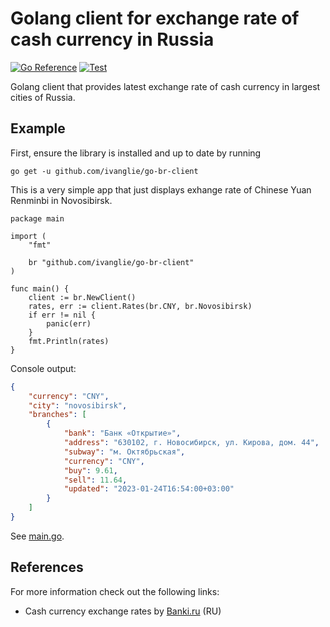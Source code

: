 # Golang client for exchange rate of cash currency in Russia

[![Go Reference](https://pkg.go.dev/badge/github.com/ivanglie/go-br-client.svg)](https://pkg.go.dev/github.com/ivanglie/go-br-client)
[![Test](https://github.com/ivanglie/go-br-client/actions/workflows/test.yml/badge.svg)](https://github.com/ivanglie/go-br-client/actions/workflows/test.yml)

Golang client that provides latest exchange rate of cash currency in largest cities of Russia.

## Example

First, ensure the library is installed and up to date by running

```
go get -u github.com/ivanglie/go-br-client
```

This is a very simple app that just displays exhange rate of Chinese Yuan Renminbi in Novosibirsk.

```golang
package main

import (
	"fmt"

	br "github.com/ivanglie/go-br-client"
)

func main() {
	client := br.NewClient()
	rates, err := client.Rates(br.CNY, br.Novosibirsk)
	if err != nil {
		panic(err)
	}
	fmt.Println(rates)
}
```

Console output:

```json
{
    "currency": "CNY",
    "city": "novosibirsk",
    "branches": [
        {
            "bank": "Банк «Открытие»",
            "address": "630102, г. Новосибирск, ул. Кирова, дом. 44",
            "subway": "м. Октябрьская",
            "currency": "CNY",
            "buy": 9.61,
            "sell": 11.64,
            "updated": "2023-01-24T16:54:00+03:00"
        }
    ]
}
```
See [main.go](./_example/main.go).

## References

For more information check out the following links:

* Cash currency exchange rates by [Banki.ru](https://www.banki.ru/products/currency/cash/moskva/) (RU)
